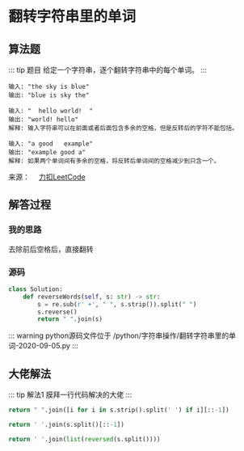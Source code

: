# 翻转字符串里的单词

## 算法题

::: tip 题目
给定一个字符串，逐个翻转字符串中的每个单词。
:::

~~~
输入: "the sky is blue"
输出: "blue is sky the"
~~~

~~~
输入: "  hello world!  "
输出: "world! hello"
解释: 输入字符串可以在前面或者后面包含多余的空格，但是反转后的字符不能包括。
~~~

~~~
输入: "a good   example"
输出: "example good a"
解释: 如果两个单词间有多余的空格，将反转后单词间的空格减少到只含一个。
~~~


来源：&emsp; [力扣LeetCode](https://leetcode-cn.com/leetbook/read/array-and-string/crmp5/)

## 解答过程

### 我的思路

去除前后空格后，直接翻转

### 源码

```python
class Solution:
    def reverseWords(self, s: str) -> str:
        s = re.sub(r' +', " ", s.strip()).split(" ")
        s.reverse()
        return " ".join(s)
```

::: warning python源码文件位于
/python/字符串操作/翻转字符串里的单词-2020-09-05.py
:::

##  大佬解法

::: tip 解法1
膜拜一行代码解决的大佬
:::
```python
return " ".join([i for i in s.strip().split(' ') if i][::-1])
```

```python
return ' '.join(s.split()[::-1])
```

```python
return ' '.join(list(reversed(s.split())))
```